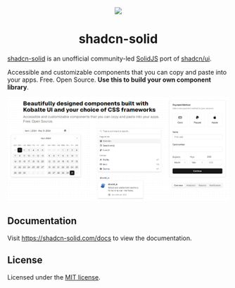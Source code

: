 <p align="center">
 <img align="center" src="https://raw.githubusercontent.com/hngngn/shadcn-solid/main/docs/public/android-chrome-192x192.png" height="96" />
 <h1 align="center">
  shadcn-solid
 </h1>
</p>

[shadcn-solid](https://shadcn-solid.vercel.app/) is an unofficial community-led [SolidJS](https://www.solidjs.com/) port of [shadcn/ui](https://ui.shadcn.com/).

Accessible and customizable components that you can copy and paste into your apps. Free. Open Source. **Use this to build your own component library**.

![hero](docs/public/og.png)

## Documentation

Visit https://shadcn-solid.com/docs to view the documentation.

## License

Licensed under the [MIT license](https://github.com/hngngn/shadcn-solid/blob/main/LICENSE.md).
